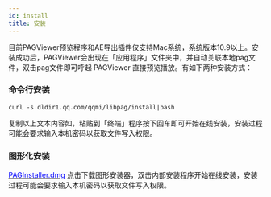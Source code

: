 ```yaml
---
id: install
title: 安装
---
```



目前PAGViewer预览程序和AE导出插件仅支持Mac系统，系统版本10.9以上。安装成功后，PAGViewer会出现在「应用程序」文件夹中，并自动关联本地pag文件，双击pag文件即可呼起 PAGViewer 直接预览播放。有如下两种安装方式：

### 命令行安装

	curl -s dldir1.qq.com/qqmi/libpag/install|bash

复制以上文本内容如，粘贴到「终端」程序按下回车即可开始在线安装，安装过程可能会要求输入本机密码以获取文件写入权限。


### 图形化安装
[<font color=blue>PAGInstaller.dmg</font>](http://dldir1.qq.com/qqmi/libpag/PAGInstaller.dmg) 点击下载图形安装器，双击内部安装程序开始在线安装，安装过程可能会要求输入本机密码以获取文件写入权限。


	